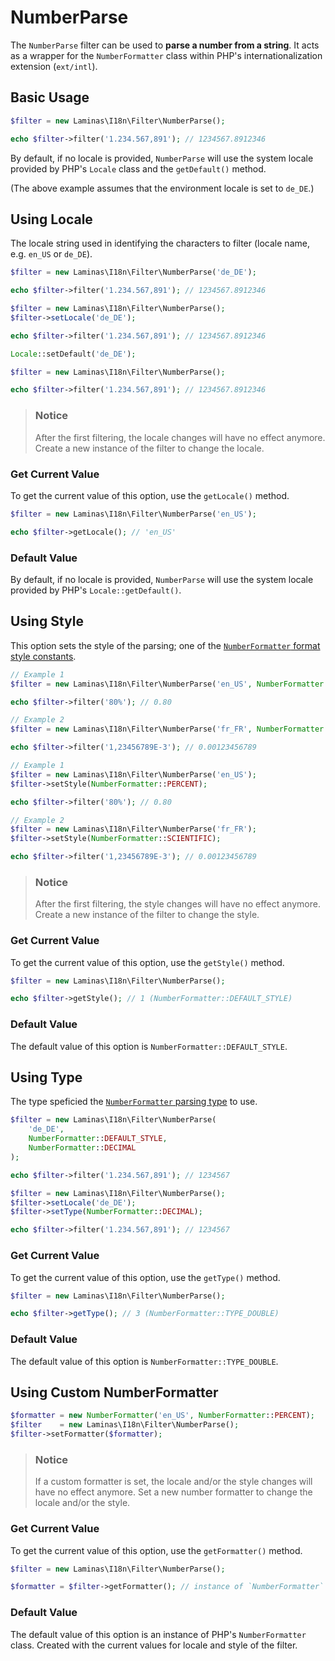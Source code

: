 # NumberParse

The `NumberParse` filter can be used to **parse a number from a string**. It 
acts as a wrapper for the `NumberFormatter` class within PHP's
internationalization extension (`ext/intl`).

## Basic Usage

```php
$filter = new Laminas\I18n\Filter\NumberParse();

echo $filter->filter('1.234.567,891'); // 1234567.8912346
```

By default, if no locale is provided, `NumberParse` will use the system locale
provided by PHP's `Locale` class and the `getDefault()` method.

(The above example assumes that the environment locale is set to `de_DE`.)

## Using Locale

The locale string used in identifying the characters to filter (locale name, 
e.g. `en_US` or `de_DE`).

```php fct_label="Constructor Usage"
$filter = new Laminas\I18n\Filter\NumberParse('de_DE');

echo $filter->filter('1.234.567,891'); // 1234567.8912346
```

```php fct_label="Setter Usage"
$filter = new Laminas\I18n\Filter\NumberParse();
$filter->setLocale('de_DE');

echo $filter->filter('1.234.567,891'); // 1234567.8912346
```

```php fct_label="Locale Class Usage"
Locale::setDefault('de_DE');

$filter = new Laminas\I18n\Filter\NumberParse();

echo $filter->filter('1.234.567,891'); // 1234567.8912346
```

> ### Notice
>
> After the first filtering, the locale changes will have no effect anymore.
> Create a new instance of the filter to change the locale.

### Get Current Value

To get the current value of this option, use the `getLocale()` method.

```php
$filter = new Laminas\I18n\Filter\NumberParse('en_US');

echo $filter->getLocale(); // 'en_US'
```

### Default Value

By default, if no locale is provided, `NumberParse` will use the system locale
provided by PHP's `Locale::getDefault()`.

## Using Style

This option sets the style of the parsing; one of the 
[`NumberFormatter` format style constants](http://www.php.net/manual/class.numberformatter.php#intl.numberformatter-constants.unumberformatstyle).

```php fct_label="Constructor Usage"
// Example 1
$filter = new Laminas\I18n\Filter\NumberParse('en_US', NumberFormatter::PERCENT);

echo $filter->filter('80%'); // 0.80

// Example 2
$filter = new Laminas\I18n\Filter\NumberParse('fr_FR', NumberFormatter::SCIENTIFIC);

echo $filter->filter('1,23456789E-3'); // 0.00123456789
```

```php fct_label="Setter Usage"
// Example 1
$filter = new Laminas\I18n\Filter\NumberParse('en_US');
$filter->setStyle(NumberFormatter::PERCENT);

echo $filter->filter('80%'); // 0.80

// Example 2
$filter = new Laminas\I18n\Filter\NumberParse('fr_FR');
$filter->setStyle(NumberFormatter::SCIENTIFIC);

echo $filter->filter('1,23456789E-3'); // 0.00123456789
```

> ### Notice
>
> After the first filtering, the style changes will have no effect anymore. 
> Create a new instance of the filter to change the style.

### Get Current Value

To get the current value of this option, use the `getStyle()` method.

```php
$filter = new Laminas\I18n\Filter\NumberParse();

echo $filter->getStyle(); // 1 (NumberFormatter::DEFAULT_STYLE)
```

### Default Value

The default value of this option is `NumberFormatter::DEFAULT_STYLE`.

## Using Type

The type speficied the [`NumberFormatter` parsing type](http://www.php.net/manual/class.numberformatter.php#intl.numberformatter-constants.types)
to use.

```php fct_label="Constructor Usage"
$filter = new Laminas\I18n\Filter\NumberParse(
    'de_DE',
    NumberFormatter::DEFAULT_STYLE,
    NumberFormatter::DECIMAL
);

echo $filter->filter('1.234.567,891'); // 1234567
```

```php fct_label="Setter Usage"
$filter = new Laminas\I18n\Filter\NumberParse();
$filter->setLocale('de_DE');
$filter->setType(NumberFormatter::DECIMAL);

echo $filter->filter('1.234.567,891'); // 1234567
```

### Get Current Value

To get the current value of this option, use the `getType()` method.

```php
$filter = new Laminas\I18n\Filter\NumberParse();

echo $filter->getType(); // 3 (NumberFormatter::TYPE_DOUBLE)
```

### Default Value

The default value of this option is `NumberFormatter::TYPE_DOUBLE`.

## Using Custom NumberFormatter

```php
$formatter = new NumberFormatter('en_US', NumberFormatter::PERCENT); 
$filter    = new Laminas\I18n\Filter\NumberParse();
$filter->setFormatter($formatter);
```

> ### Notice
>
> If a custom formatter is set, the locale and/or the style changes will
> have no effect anymore. Set a new number formatter to change the locale and/or
> the style.

### Get Current Value

To get the current value of this option, use the `getFormatter()` method.

```php
$filter = new Laminas\I18n\Filter\NumberParse();

$formatter = $filter->getFormatter(); // instance of `NumberFormatter`
```

### Default Value

The default value of this option is an instance of PHP's `NumberFormatter` class.
Created with the current values for locale and style of the filter.

